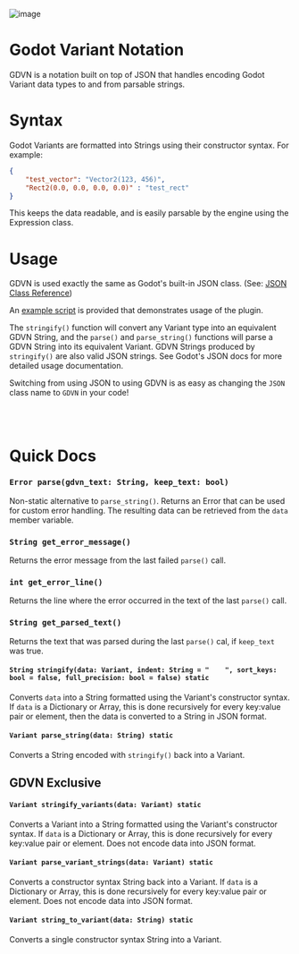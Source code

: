 ![image](https://github.com/NiceDuckGames/GDVN/assets/69459114/cd67821d-8b3a-409f-93ed-c3715a1e251d)


# Godot Variant Notation

GDVN is a notation built on top of JSON that handles encoding Godot Variant data types to and from parsable strings.

# Syntax

Godot Variants are formatted into Strings using their constructor syntax. For example:

```json
{
    "test_vector": "Vector2(123, 456)",
    "Rect2(0.0, 0.0, 0.0, 0.0)" : "test_rect" 
}
```

This keeps the data readable, and is easily parsable by the engine using the Expression class.

# Usage

GDVN is used exactly the same as Godot's built-in JSON class. (See: [JSON Class Reference](https://docs.godotengine.org/en/stable/classes/class_json.html))

An [example script](https://github.com/NiceDuckGames/GDVN/blob/main/gdvn/example.gd) is provided that demonstrates usage of the plugin.

The `stringify()` function will convert any Variant type into an equivalent GDVN String, and the `parse()` and `parse_string()` functions will parse a GDVN String into its equivalent Variant.
GDVN Strings produced by `stringify()` are also valid JSON strings. See Godot's JSON docs for more detailed usage documentation.

Switching from using JSON to using GDVN is as easy as changing the `JSON` class name to `GDVN` in your code!


<br>
<br>
  
# Quick Docs

### `Error parse(gdvn_text: String, keep_text: bool)`
Non-static alternative to `parse_string()`. Returns an Error that can be used for custom error handling. The resulting data can be retrieved from the `data` member variable.

### `String get_error_message()`
Returns the error message from the last failed `parse()` call.

### `int get_error_line()`
Returns the line where the error occurred in the text of the last `parse()` call.

### `String get_parsed_text()`
Returns the text that was parsed during the last `parse()` cal, if `keep_text` was true.

#### `String stringify(data: Variant, indent: String = "    ", sort_keys: bool = false, full_precision: bool = false) static`
Converts `data` into a String formatted using the Variant's constructor syntax. If `data` is a Dictionary or Array, this is done recursively for every key:value pair or element, then the data is converted to a String in JSON format.

#### `Variant parse_string(data: String) static`
Converts a String encoded with `stringify()` back into a Variant.

## GDVN Exclusive

#### `Variant stringify_variants(data: Variant) static`
Converts a Variant into a String formatted using the Variant's constructor syntax. If `data` is a Dictionary or Array, this is done recursively for every key:value pair or element. Does not encode data into JSON format.

#### `Variant parse_variant_strings(data: Variant) static`
Converts a constructor syntax String back into a Variant. If `data` is a Dictionary or Array, this is done recursively for every key:value pair or element. Does not encode data into JSON format.

#### `Variant string_to_variant(data: String) static`
Converts a single constructor syntax String into a Variant.
